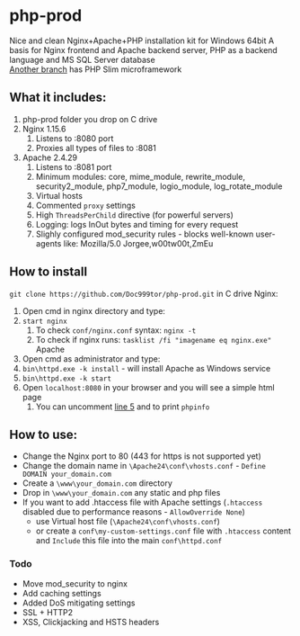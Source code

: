 # php-prod

Nice and clean Nginx+Apache+PHP installation kit for Windows 64bit
A basis for Nginx frontend and Apache backend server, PHP as a backend language and MS SQL Server database  
[Another branch](https://github.com/Doc999tor/php-prod/tree/slim) has PHP Slim microframework

## What it includes:
1. php-prod folder you drop on C drive
2. Nginx 1.15.6
	1. Listens to :8080 port
	2. Proxies all types of files to :8081
3. Apache 2.4.29
    1. Listens to :8081 port
    2. Minimum modules: core, mime_module, rewrite_module, security2_module, php7_module, logio_module, log_rotate_module
    3. Virtual hosts
    4. Commented `proxy` settings
    5. High `ThreadsPerChild` directive (for powerful servers)
    6. Logging: logs InOut bytes and timing for every request
    7. Slighly configured mod_security rules - blocks well-known user-agents like: Mozilla/5.0 Jorgee,w00tw00t,ZmEu


## How to install
`git clone https://github.com/Doc999tor/php-prod.git` in C drive
Nginx:
1. Open cmd in nginx directory and type:
2. `start nginx`
	1. To check `conf/nginx.conf` syntax: `nginx -t`
	2. To check if nginx runs: `tasklist /fi "imagename eq nginx.exe"`
Apache
1. Open cmd as administrator and type:
2. `bin\httpd.exe -k install` - will install Apache as Windows service
3. `bin\httpd.exe -k start`
4. Open `localhost:8080` in your browser and you will see a simple html page
    1. You can uncomment [line 5](https://github.com/Doc999tor/php-prod/blob/2455c6bb419cde5ba6479f36248f8fbf25d7c1fa/Apache24/htdocs/index.php#L5) and to print `phpinfo`

## How to use:
* Change the Nginx port to 80 (443 for https is not supported yet)
* Change the domain name in `\Apache24\conf\vhosts.conf` - `Define DOMAIN your_domain.com`
* Create a `\www\your_domain.com` directory
* Drop in `\www\your_domain.com` any static and php files
* If you want to add .htaccess file with Apache settings (`.htaccess` disabled due to performance reasons - `AllowOverride None`)
    * use Virtual host file (`\Apache24\conf\vhosts.conf`)
    * or create a `conf\my-custom-settings.conf` file with `.htaccess` content and `Include` this file into the main `conf\httpd.conf`

### Todo
* Move mod_security to nginx
* Add caching settings
* Added DoS mitigating settings
* SSL + HTTP2
* XSS, Clickjacking and HSTS headers
